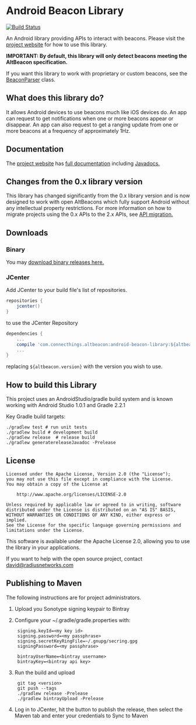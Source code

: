 Android Beacon Library
=======================

[![Build Status](https://snap-ci.com/AltBeacon/android-beacon-library/branch/master/build_image)](https://snap-ci.com/AltBeacon/android-beacon-library/branch/master)

An Android library providing APIs to interact with beacons.  Please visit the
[project website](http://altbeacon.github.io/android-beacon-library/) for how to use this library.

**IMPORTANT:  By default, this library will only detect beacons meeting the AltBeacon specification.**

If you want this library to work with proprietary or custom beacons, see the [BeaconParser](http://altbeacon.github.io/android-beacon-library/javadoc/org/altbeacon/beacon/BeaconParser.html) class.

## What does this library do?

It allows Android devices to use beacons much like iOS devices do.  An app can request to get notifications when one
or more beacons appear or disappear.  An app can also request to get a ranging update from one or more beacons
at a frequency of approximately 1Hz.

## Documentation

The [project website](http://altbeacon.github.io/android-beacon-library/) has [full documentation](http://altbeacon.github.io/android-beacon-library/documentation.html) including [Javadocs.](http://altbeacon.github.io/android-beacon-library/javadoc/)

## Changes from the 0.x library version

This library has changed significantly from the 0.x library version and is now designed to work with
open AltBeacons which fully support Android without any intellectual property restrictions.  For
more information on how to migrate projects using the 0.x APIs to the 2.x APIs, see
[API migration.](api-migrate.md)

## Downloads

### Binary

You may [download binary releases here.](http://altbeacon.github.io/android-beacon-library/download.html)

### JCenter

Add JCenter to your build file's list of repositories.

```groovy
repositories {
    jcenter()
}
```

to use the JCenter Repository

```groovy
dependencies {
    ...
    compile 'com.connecthings.altbeacon:android-beacon-library:${altbeacon.version}'
    ...
}
```

replacing `${altbeacon.version}` with the version you wish to use.

## How to build this Library

This project uses an AndroidStudio/gradle build system and is known working with Android Studio
1.0.1 and Gradle 2.2.1

Key Gradle build targets:

    ./gradlew test # run unit tests
    ./gradlew build # development build
    ./gradlew release  # release build  
    ./gradlew generatereleaseJavadoc -Prelease

## License

    Licensed under the Apache License, Version 2.0 (the "License");
    you may not use this file except in compliance with the License.
    You may obtain a copy of the License at

        http://www.apache.org/licenses/LICENSE-2.0

    Unless required by applicable law or agreed to in writing, software
    distributed under the License is distributed on an "AS IS" BASIS,
    WITHOUT WARRANTIES OR CONDITIONS OF ANY KIND, either express or implied.
    See the License for the specific language governing permissions and
    limitations under the License.

This software is available under the Apache License 2.0, allowing you to use the library in your applications.

If you want to help with the open source project, contact david@radiusnetworks.com

## Publishing to Maven

The following instructions are for project administrators.

1. Upload you Sonotype signing keypair to Bintray

2. Configure your  ~/.gradle/gradle.properties with:

        signing.keyId=<my key id>
        signing.password=<my passphrase>
        signing.secretKeyRingFile=~/.gnupg/secring.gpg
        signingPassword=<my passphrase>
        
        bintrayUserName=<bintray username>
        bintrayKey=<bintray api key>

3. Run the build and upload

        git tag <version>
        git push --tags 
        ./gradlew release -Prelease
        ./gradlew bintrayUpload -Prelease

4. Log in to JCenter, hit the button to publish the release, then select the Maven tab and enter your credentials to Sync to Maven
